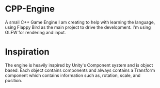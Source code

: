 # CPP-Engine
A small C++ Game Engine I am creating to help with learning the language, using Flappy Bird as the main project to drive the development.
I'm using GLFW for rendering and input.

# Inspiration
The engine is heavily inspired by Unity's Component system and is object based.
Each object contains components and always contains a Transform component which contains information such as, rotation, scale, and position.
